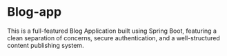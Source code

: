 # Blog-app
This is a full-featured Blog Application built using Spring Boot, featuring a clean separation of concerns, secure authentication, and a well-structured content publishing system.

